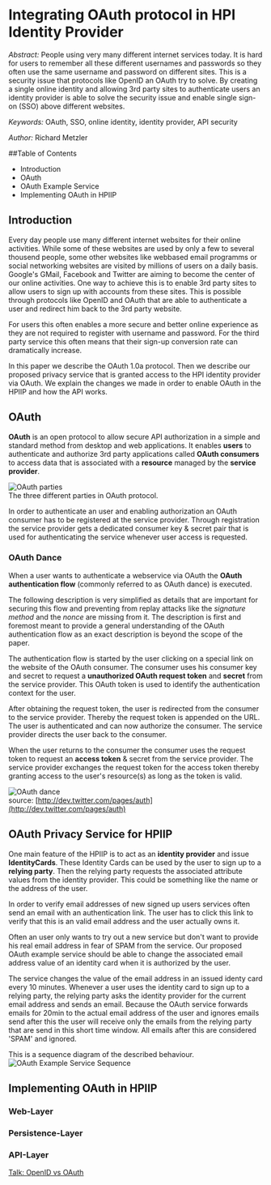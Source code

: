 Integrating OAuth protocol in HPI Identity Provider
===================================================

_Abstract:_ People using very many different internet services today. It is hard for users to remember all these different usernames and passwords so they often use the same username and password on different sites. This is a security issue that protocols like OpenID an OAuth try to solve. By creating a single online identity and allowing 3rd party sites to authenticate users an identity provider is able to solve the security issue and enable single sign-on (SSO) above different websites.

_Keywords:_ OAuth, SSO, online identity, identity provider, API security

_Author:_ Richard Metzler


##Table of Contents
- Introduction
- OAuth
- OAuth Example Service
- Implementing OAuth in HPIIP


## Introduction

Every day people use many different internet websites for their online activities. While some of these websites are used by only a few to several thousend people, some other websites like webbased email programms or social networking websites are visited by millions of users on a daily basis. Google's GMail, Facebook and Twitter are aiming to become the center of our online activities. One way to achieve this is to enable 3rd party sites to allow users to sign up with accounts from these sites. This is possible through protocols like OpenID and OAuth that are able to authenticate a user and redirect him back to the 3rd party website.

For users this often enables a more secure and better online experience as they are not required to register with username and password. For the third party service this often means that their sign-up conversion rate can dramatically increase.



In this paper we describe the OAuth 1.0a protocol. Then we describe our  proposed privacy service that is granted access to the HPI identity provider via OAuth. We explain the changes we made in order to enable OAuth in the HPIIP and how the API works.

## OAuth 

__OAuth__ is an open protocol to allow secure API authorization in a simple and standard method from desktop and web applications. It enables __users__ to authenticate and authorize 3rd party applications called __OAuth consumers__ to access data that is associated with a __resource__ managed by the __service provider__.

![OAuth parties](HPI-IP-OAuth/raw/master/OAuth.png)  
The three different parties in OAuth protocol.

In order to authenticate an user and enabling authorization an OAuth consumer has to be registered at the service provider. Through registration the service provider gets a dedicated consumer key & secret pair that is used for authenticating the service whenever user access is requested. 

### OAuth Dance

When a user wants to authenticate a webservice via OAuth the __OAuth authentication flow__ (commonly referred to as OAuth dance) is executed.
 
The following description is very simplified as details that are important for securing this flow and preventing from replay attacks like the _signature method_ and the _nonce_ are missing from it. The description is first and foremost meant to provide a general understanding of the OAuth authentication flow as an exact description is beyond the scope of the paper.

The authentication flow is started by the user clicking on a special link on the website of the OAuth consumer. The consumer uses his consumer key and secret to request a __unauthorized OAuth request token__ and __secret__ from the service provider. This OAuth token is used to identify the authentication context for the user.

After obtaining the request token, the user is redirected from the consumer to the service provider. Thereby the request token is appended on the URL. The user is authenticated and can now authorize the consumer. The service provider directs the user back to the consumer.

When the user returns to the consumer the consumer uses the request token to request an __access token__ & secret from the service provider. The service provider exchanges the request token for the access token thereby granting access to the user's resource(s) as long as the token is valid.


![OAuth dance](http://a0.twimg.com/images/dev/oauth_diagram.png)  
source: [http://dev.twitter.com/pages/auth](http://dev.twitter.com/pages/auth)

## OAuth Privacy Service for HPIIP

One main feature of the HPIIP is to act as an __identity provider__ and issue __IdentityCards__. These Identity Cards can be used by the user to sign up to a __relying party__. Then the relying party requests the associated attribute values from the identity provider. This could be something like the name or the address of the user. 

In order to verify email addresses of new signed up users services often send an email with an authentication link. The user has to click this link to verify that this is an valid email address and the user actually owns it.

Often an user only wants to try out a new service but don't want to provide his real email address in fear of SPAM from the service. Our proposed OAuth example service should be able to change the associated email address value of an identity card when it is authorized by the user.

The service changes the value of the email address in an issued identy card every 10 minutes. Whenever a user uses the identity card to sign up to a relying party, the relying party asks the identity provider for the current email address and sends an email. Because the OAuth service forwards emails for 20min to the actual email address of the user and ignores emails send after this the user will receive only the emails from the relying party that are send in this short time window. All emails after this are considered 'SPAM' and ignored. 

This is a sequence diagram of the described behaviour.
![OAuth Example Service Sequence](HPI-IP-OAuth/raw/master/example-service-seq.png)  


## Implementing OAuth in HPIIP

### Web-Layer

### Persistence-Layer

### API-Layer

[Talk: OpenID vs OAuth](http://www.slideshare.net/rmetzler/identity-on-the-web-openid-vs-oauth)






